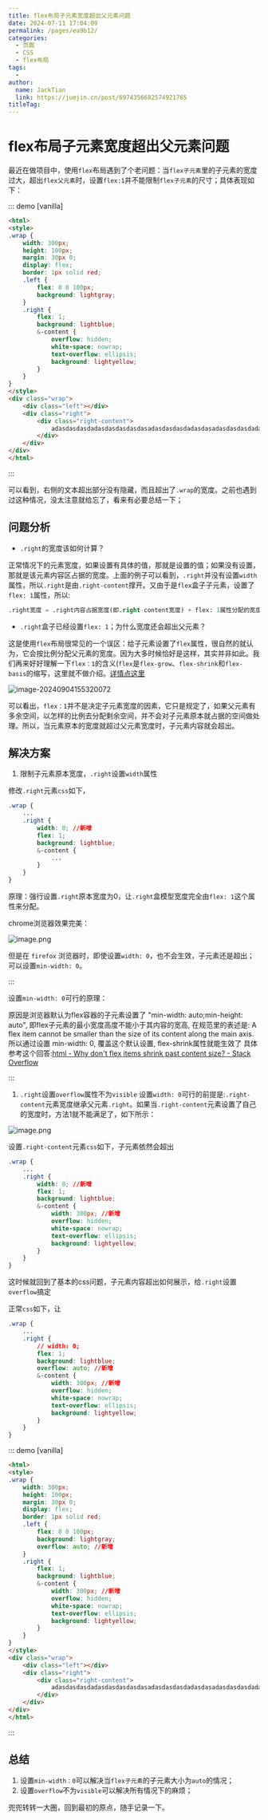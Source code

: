 ```yaml
---
title: flex布局子元素宽度超出父元素问题
date: 2024-07-11 17:04:09
permalink: /pages/ea9b12/
categories:
  - 页面
  - CSS
  - flex布局
tags:
  - 
author: 
  name: JackTian
  link: https://juejin.cn/post/6974356682574921765
titleTag: 
---
```


# flex布局子元素宽度超出父元素问题

最近在做项目中，使用`flex`布局遇到了个老问题：当`flex子元素`里的子元素的宽度过大，超出`flex父元素`时，设置`flex:1`并不能限制`flex子元素`的尺寸；具体表现如下：



::: demo [vanilla]

```html
<html>
<style>
.wrap {
    width: 300px;
    height: 100px;
    margin: 30px 0;
    display: flex;
    border: 1px solid red;
    .left {
        flex: 0 0 100px;
        background: lightgray;
    }
    .right {
        flex: 1;
        background: lightblue;
        &-content {
            overflow: hidden;
            white-space: nowrap;
            text-overflow: ellipsis;
            background: lightyellow;
        }
    }
}
</style>
<div class="wrap">
    <div class="left"></div>
    <div class="right">
        <div class="right-content">
            adasdasdasdadasdasdasdasdasadasdasdasdadasdasadasdasdasdadasdasdasdasdasadasdasdasdadasdas
        </div>
    </div>
</div>
</html>
```

:::

可以看到，右侧的文本超出部分没有隐藏，而且超出了`.wrap`的宽度。之前也遇到过这种情况，没太注意就给忘了，看来有必要总结一下；

## 问题分析

- `.right`的宽度该如何计算？

正常情况下的元素宽度，如果设置有具体的值，那就是设置的值；如果没有设置，那就是该元素内容区占据的宽度。上面的例子可以看到，`.right`并没有设置`width`属性，所以`.right`是由`.right-content`撑开。又由于是`flex`盒子子元素，设置了`flex: 1`属性，所以:

```sql
.right宽度 = .right内容占据宽度(即.right-content宽度) + flex: 1属性分配的宽度
```

- `.right`盒子已经设置`flex: 1`；为什么宽度还会超出父元素？

这是使用`flex`布局很常见的一个误区：给子元素设置了`flex`属性，很自然的就认为，它会按比例分配父元素的宽度。因为大多时候恰好是这样，其实并非如此。我们再来好好理解一下`flex：1`的含义(`flex`是`flex-grow`、`flex-shrink`和`flex-basis`的缩写，这里就不做介绍。[详情点这里](https://developer.mozilla.org/zh-CN/docs/Web/CSS/flex)



![image-20240904155320072](https://s2.loli.net/2024/09/04/RMPQWxYNfLDI2jO.png)

 

可以看出，`flex：1`并不是决定子元素宽度的因素，它只是规定了，如果父元素有多余空间，以怎样的比例去分配剩余空间，并不会对子元素原本就占据的空间做处理。所以，当元素原本的宽度就超过父元素宽度时，子元素内容就会超出。

## 解决方案

1. 限制子元素原本宽度，`.right`设置`width`属性

修改`.right`元素`css`如下，

```css
.wrap {
    ...
    .right {
        width: 0; //新增
        flex: 1;
        background: lightblue;
        &-content {
            ...
        }
    }
}
```

原理：强行设置`.right`原本宽度为0，让`.right`盒模型宽度完全由`flex: 1`这个属性来分配。

chrome浏览器效果完美：

![image.png](https://s2.loli.net/2024/07/26/PiEUTv3Ny64OKoJ.webp)

但是在 `firefox` 浏览器时，即使设置`width: 0`，也不会生效，子元素还是超出；可以设置`min-width: 0`。

::: 

设置`min-width: 0`可行的原理：

原因是浏览器默认为flex容器的子元素设置了 "min-width: auto;min-height: auto", 即flex子元素的最小宽度高度不能小于其内容的宽高, 在规范里的表述是:
A flex item cannot be smaller than the size of its content along the main axis.
所以通过设置 min-width: 0, 覆盖这个默认设置, flex-shrink属性就能生效了
具体参考这个回答:[html - Why don't flex items shrink past content size? - Stack Overflow](https://www.w3.org/TR/css-flexbox-1/#min-size-auto)

:::

1. `.right`设置`overflow`属性不为`visible` 设置`width: 0`可行的前提是:`.right-content`元素宽度继承父元素`.right`。如果当`.right-content`元素设置了自己的宽度时，方法1就不能满足了，如下所示：

![image.png](https://s2.loli.net/2024/07/26/KY672XGuoB9tydx.webp)

设置`.right-content`元素`css`如下，子元素依然会超出

```css
.wrap {
    ...
    .right {
        width: 0; //新增
        flex: 1;
        background: lightblue;
        &-content {
            width: 300px; //新增
            overflow: hidden;
            white-space: nowrap;
            text-overflow: ellipsis;
            background: lightyellow;
        }
    }
}
```

这时候就回到了基本的css问题，子元素内容超出如何展示，给`.right`设置`overflow`搞定

正常`css`如下，让

```css
.wrap {
    ...
    .right {
        // width: 0;
        flex: 1;
        background: lightblue;
        overflow: auto; //新增
        &-content {
            width: 300px; //新增
            overflow: hidden;
            white-space: nowrap;
            text-overflow: ellipsis;
            background: lightyellow;
        }
    }
}
```



::: demo [vanilla]

```html
<html>
<style>
.wrap {
    width: 300px;
    height: 100px;
    margin: 30px 0;
    display: flex;
    border: 1px solid red;
    .left {
        flex: 0 0 100px;
        background: lightgray;
        overflow: auto; //新增
    }
    .right {
        flex: 1;
        background: lightblue;
        &-content {
            width: 300px; //新增
            overflow: hidden;
            white-space: nowrap;
            text-overflow: ellipsis;
            background: lightyellow;
        }
    }
}
</style>
<div class="wrap">
    <div class="left"></div>
    <div class="right">
        <div class="right-content">
            adasdasdasdadasdasdasdasdasadasdasdasdadasdasadasdasdasdadasdasdasdasdasadasdasdasdadasdas
        </div>
    </div>
</div>
</html>
```

:::

## 总结

1. 设置`min-width：0`可以解决当`flex子元素`的子元素大小为`auto`的情况；
2. 设置`overflow`不为`visible`可以解决所有情况下的麻烦；

兜兜转转一大圈，回到最初的原点，随手记录一下。

